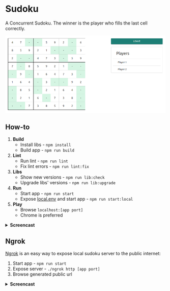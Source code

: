 # Sudoku

A Concurrent Sudoku. The winner is the player who fills the last cell correctly.

![](asset/sudoku.png)

## How-to
1. **Build**
    * Install libs - `npm install`
    * Build app - `npm run build`
2. **Lint**
    * Run lint - `npm run lint`
    * Fix lint errors - `npm run lint:fix`
3. **Libs**
    * Show new versions - `npm run lib:check`
    * Upgrade libs' versions - `npm run lib:upgrade`
4. **Run**  
    * Start app - `npm run start`
    * Expose [local.env](env/local.env) and start app - `npm run start:local`
5. **Play**  
    * Browse `localhost:[app port]`
    * Chrome is preferred

<details>
  <summary>
    <b>Screencast</b>
  </summary>
    <br>
    <img src="./asset/how-to-screencast.gif">
</details>

## Ngrok

[Ngrok](https://ngrok.com/) is an easy way to expose local sudoku server to the public internet:

1. Start app - `npm run start`
2. Expose server - `./ngrok http [app port]`
3. Browse generated public url

<details>
  <summary>
    <b>Screencast</b>
  </summary>
    <br>
    <img src="./asset/ngrok-screencast.gif">
</details>
